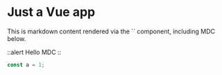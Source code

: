 # Just a Vue app

This is markdown content rendered via the \`<MDCRenderer>\` component, including MDC below.

::alert
Hello MDC
::

```ts
const a = 1;
```